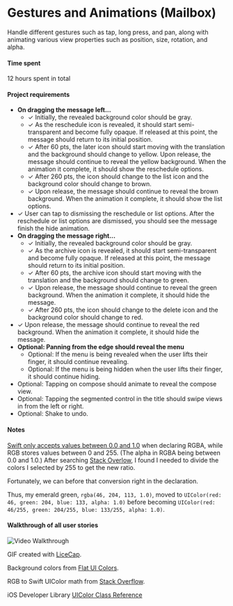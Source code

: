 # Gestures and Animations (Mailbox)
Handle different gestures such as tap, long press, and pan, along with animating various view properties such as position, size, rotation, and alpha.

#### Time spent
12 hours spent in total

#### Project requirements
* **On dragging the message left...**
	* ✓ Initially, the revealed background color should be gray.
	* ✓ As the reschedule icon is revealed, it should start semi-transparent and become fully opaque. If released at this point, the message should return to its initial position.
	* ✓ After 60 pts, the later icon should start moving with the translation and the background should change to yellow.
Upon release, the message should continue to reveal the yellow background. When the animation it complete, it should show the reschedule options.
	* ✓ After 260 pts, the icon should change to the list icon and the background color should change to brown.
	* ✓ Upon release, the message should continue to reveal the brown background. When the animation it complete, it should show the list options.
* ✓ User can tap to dismissing the reschedule or list options. After the reschedule or list options are dismissed, you should see the message finish the hide animation.
* **On dragging the message right...**
	* ✓ Initially, the revealed background color should be gray.
	* ✓ As the archive icon is revealed, it should start semi-transparent and become fully opaque. If released at this point, the message should return to its initial position.
	* ✓ After 60 pts, the archive icon should start moving with the translation and the background should change to green.
	* ✓ Upon release, the message should continue to reveal the green background. When the animation it complete, it should hide the message.
	* ✓ After 260 pts, the icon should change to the delete icon and the background color should change to red.
* ✓ Upon release, the message should continue to reveal the red background. When the animation it complete, it should hide the message.
* **Optional: Panning from the edge should reveal the menu**
	* Optional: If the menu is being revealed when the user lifts their finger, it should continue revealing.
	* Optional: If the menu is being hidden when the user lifts their finger, it should continue hiding.
* Optional: Tapping on compose should animate to reveal the compose view.
* Optional: Tapping the segmented control in the title should swipe views in from the left or right.
* Optional: Shake to undo.

#### Notes
[Swift only accepts values between 0.0 and 1.0](https://developer.apple.com/library/ios/documentation/UIKit/Reference/UIColor_Class/index.html#//apple_ref/occ/clm/UIColor/colorWithRed%3agreen%3ablue%3aalpha%3a) when declaring RGBA, while RGB stores values between 0 and 255. (The alpha in RGBA being between 0.0 and 1.0.) After searching [Stack Overlow](http://stackoverflow.com/questions/24310696/uicolor-not-working-with-rgba-value-ios-7-swift), I found I needed to divide the colors I selected by 255 to get the new ratio.

Fortunately, we can before that conversion right in the declaration.

Thus, my emerald green, `rgba(46, 204, 113, 1.0)`, moved to `UIColor(red: 46, green: 204, blue: 133, alpha: 1.0)` before becoming `UIColor(red: 46/255, green: 204/255, blue: 133/255, alpha: 1.0)`.


#### Walkthrough of all user stories

![Video Walkthrough](image.gif)

GIF created with [LiceCap](http://www.cockos.com/licecap/).

Background colors from [Flat UI Colors](http://flatuicolors.com/).

RGB to Swift UIColor math from [Stack Overflow](http://stackoverflow.com/questions/24310696/uicolor-not-working-with-rgba-value-ios-7-swift).

iOS Developer Library [UIColor Class Reference](https://developer.apple.com/library/ios/documentation/UIKit/Reference/UIColor_Class/index.html#//apple_ref/occ/clm/UIColor/colorWithRed%3agreen%3ablue%3aalpha%3a)